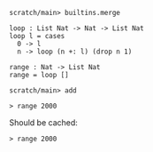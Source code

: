 
```ucm:hide
scratch/main> builtins.merge
```

```unison
loop : List Nat -> Nat -> List Nat
loop l = cases
  0 -> l
  n -> loop (n +: l) (drop n 1)

range : Nat -> List Nat
range = loop []
```

```ucm
scratch/main> add
```

```unison
> range 2000
```

Should be cached:

```unison
> range 2000
```
